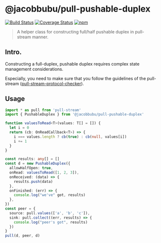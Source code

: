 # @jacobbubu/pull-pushable-duplex

[![Build Status](https://github.com/jacobbubu/pull-pushable-duplex/workflows/Build%20and%20Release/badge.svg)](https://github.com/jacobbubu/pull-pushable-duplex/actions?query=workflow%3A%22Build+and+Release%22)
[![Coverage Status](https://coveralls.io/repos/github/jacobbubu/pull-pushable-duplex/badge.svg)](https://coveralls.io/github/jacobbubu/pull-pushable-duplex)
[![npm](https://img.shields.io/npm/v/@jacobbubu/pull-pushable-duplex.svg)](https://www.npmjs.com/package/@jacobbubu/pull-pushable-duplex/)

> A helper class for constructing full/half pushable duplex in pull-stream manner.

## Intro.

Constructing a full-duplex, pushable duplex requires complex state management considerations.

Especially, you need to make sure that you follow the guidelines of the pull-stream ([pull-stream-protocol-checker](https://github.com/elavoie/pull-stream-protocol-checker)).

## Usage

``` ts
import * as pull from 'pull-stream'
import { PushableDuplex } from '@jacobbubu/pull-pushable-duplex'

function valuesToRead<T>(values: T[] = []) {
  let i = 0
  return (cb: OnReadCallback<T>) => {
    i === values.length ? cb(true) : cb(null, values[i])
    i += 1
  }
}

const results: any[] = []
const d = new PushableDuplex({
  allowHalfOpen: true,
  onRead: valuesToRead([1, 2, 3]),
  onReceived: (data) => {
    results.push(data)
  },
  onFinished: (err) => {
    console.log("we've" got, results)
  },
})
const peer = {
  source: pull.values(['a', 'b', 'c']),
  sink: pull.collect((err, results) => {
    console.log("peer's got", results)
  })
}
pull(d, peer, d)
```

